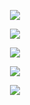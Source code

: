 <p align="center">
  <img src="https://readme-typing-svg.demolab.com?font=Fira+Code&size=30&duration=50&pause=1000&color=08f&center=true&width=435&lines=Matheus+Dev" />
</p>

<p align="center">
  <img src="https://readme-typing-svg.demolab.com?font=Fira+Code&size=18&duration=250&pause=1000&color=25c725&center=true&width=435&lines=Full+Stack+Developer;PHP+%7C+Java+%7C+JavaScript" />
</p>

<p align="center">
  <img src="https://readme-typing-svg.demolab.com/?font=Google+Sans&size=18&duration=1000&pause=1000&color=FF0000&center=true&width=500&lines=Integra%C3%A7%C3%A3o+de+API;Sistemas+de+automa%C3%A7%C3%A3o;Extens%C3%B5es+para+Chrome;Aplica%C3%A7%C3%B5es+Web;Aplicativos+Android" />
</p>

<p align="center">
  <img src="https://github-readme-stats.vercel.app/api/top-langs?username=mths1901&show_icons=true&theme=dark&title_color=ffffff&text_color=ffffff&locale=en&layout=compact" />
</p>

<p align="center">
  <img src="https://github-readme-stats.vercel.app/api?username=mths1901&show_icons=true&theme=dark&locale=en" />
</p>
